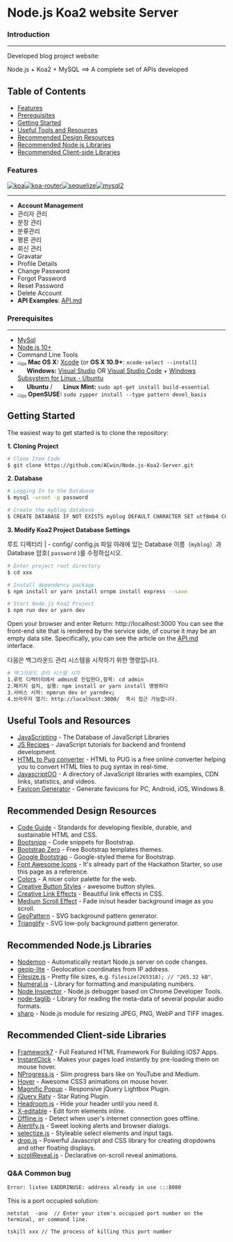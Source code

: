 # Node.js Koa2 website Server



### Introduction

--------------------

Developed blog project website:

Node.js + Koa2 + MySQL ==> A complete set of APIs developed



Table of Contents
-----------------

- [Features](#features)
- [Prerequisites](#prerequisites)
- [Getting Started](#getting-started)
- [Useful Tools and Resources](#useful-tools-and-resources)
- [Recommended Design Resources](#recommended-design-resources)
- [Recommended Node.js Libraries](#recommended-nodejs-libraries)
- [Recommended Client-side Libraries](#recommended-client-side-libraries)



### Features 

[![koa](https://img.shields.io/badge/koa-%5E2.7.0-brightgreen.svg)](https://www.npmjs.com/package/koa)[![koa-router](https://img.shields.io/badge/koa--router-%5E7.4.0-brightgreen.svg)](https://www.npmjs.com/package/koa-router)[![sequelize](https://img.shields.io/badge/sequelize-%5E5.6.1-brightgreen.svg)](https://www.npmjs.com/package/sequelize)[![mysql2](https://img.shields.io/badge/mysql2-%5E1.6.5-brightgreen.svg)](https://www.npmjs.com/package/mysql2)

----------------------------

- **Account Management**
- 관리자 관리
- 문장 관리
- 분류관리
- 평론 관리
- 회신 관리
 - Gravatar
 - Profile Details
 - Change Password
 - Forgot Password
 - Reset Password
 - Delete Account
- **API Examples**: [API.md](https://github.com/ACwin/Node.js-Koa2-Server/blob/master/API.md)

### Prerequisites

--------------------

-  [MySql](https://dev.mysql.com/downloads/workbench/)
- [Node.js 10+](http://nodejs.org)
- Command Line Tools
 - [<img src="https://camo.githubusercontent.com/299cd53046608ab7c7095893199ffd0759c149851fce53b6d7c13f26279f637b/687474703a2f2f64656c7567652d746f7272656e742e6f72672f696d616765732f6170706c652d6c6f676f2e676966" alt="img" style="zoom: 50%;" />](https://camo.githubusercontent.com/299cd53046608ab7c7095893199ffd0759c149851fce53b6d7c13f26279f637b/687474703a2f2f64656c7567652d746f7272656e742e6f72672f696d616765732f6170706c652d6c6f676f2e676966) **Mac OS X:** [Xcode](https://itunes.apple.com/us/app/xcode/id497799835?mt=12) (or **OS X 10.9+**: `xcode-select --install`)
 - <img src="http://dc942d419843af05523b-ff74ae13537a01be6cfec5927837dcfe.r14.cf1.rackcdn.com/wp-content/uploads/windows-8-50x50.jpg" height="17">&nbsp;**Windows:** [Visual Studio](https://www.visualstudio.com/products/visual-studio-community-vs) OR [Visual Studio Code](https://code.visualstudio.com) + [Windows Subsystem for Linux - Ubuntu](https://docs.microsoft.com/en-us/windows/wsl/install-win10)
 - <img src="https://lh5.googleusercontent.com/-2YS1ceHWyys/AAAAAAAAAAI/AAAAAAAAAAc/0LCb_tsTvmU/s46-c-k/photo.jpg" height="17">&nbsp;**Ubuntu** / <img src="https://upload.wikimedia.org/wikipedia/commons/3/3f/Logo_Linux_Mint.png" height="17">&nbsp;**Linux Mint:** `sudo apt-get install build-essential`
- [<img src="https://camo.githubusercontent.com/e47ca7b9ffe7e785d52464e61260f9e1941c8853b5053d76f1cda878978d2daa/68747470733a2f2f656e2e6f70656e737573652e6f72672f696d616765732f622f62652f4c6f676f2d6765656b6f5f686561642e706e67" alt="img" style="zoom: 50%;" />](https://camo.githubusercontent.com/e47ca7b9ffe7e785d52464e61260f9e1941c8853b5053d76f1cda878978d2daa/68747470733a2f2f656e2e6f70656e737573652e6f72672f696d616765732f622f62652f4c6f676f2d6765656b6f5f686561642e706e67) **OpenSUSE:** `sudo zypper install --type pattern devel_basis`



## Getting Started

The easiest way to get started is to clone the repository:

**1. Cloning Project**

```bash
# Clone Item Code
$ git clone https://github.com/ACwin/Node.js-Koa2-Server.git 
```

**2. Database**

```bash
# Logging In to the Database
$ mysql -uroot -p password

# Create the myblog database
$ CREATE DATABASE IF NOT EXISTS myblog DEFAULT CHARACTER SET utf8mb4 COLLATE utf8mb4_unicode_ci;
```

**3. Modify Koa2 Project Database Settings**

루트 디렉터리 | - config/ config.js 파일 아래에 있는 Database 이름（`myblog`）과 Database 암호( `password` )를 수정하십시오.

```bash
# Enter project root directory
$ cd xxx

# Install dependency package
$ npm install or yarn install ornpm install express --save

# Start Node.js Koa2 Project
$ npm run dev or yarn dev
```

Open your browser and enter Return: http://localhost:3000 You can see the front-end site that is rendered by the service side, of course it may be an empty data site. Specifically, you can see the article on the [API.md](https://github.com/ACwin/Node.js-Koa2-Server/blob/master/API.md) interface.



다음은 백그라운드 관리 시스템을 시작하기 위한 명령입니다.

```bash
# 백그라운드 관리 시스템 시작
1.루트 디렉터리에서 admin로 진입한다,항목: cd admin
2.패키지 설치, 실행: npm install or yarn install 명령하다
3.서비스 시작: npmrun dev or yarndev; 
4.브라우저 열기: http://localhost:3000/  즉시 접근 가능합니다.
```





Useful Tools and Resources
--------------------------
- [JavaScripting](http://www.javascripting.com/) - The Database of JavaScript Libraries
- [JS Recipes](http://sahatyalkabov.com/jsrecipes/) - JavaScript tutorials for backend and frontend development.
- [HTML to Pug converter](https://html-to-pug.com/) - HTML to PUG is a free online converter helping you to convert HTML files to pug syntax in real-time.
- [JavascriptOO](http://www.javascriptoo.com/) - A directory of JavaScript libraries with examples, CDN links, statistics, and videos.
- [Favicon Generator](http://realfavicongenerator.net/) - Generate favicons for PC, Android, iOS, Windows 8.

Recommended Design Resources
----------------------------
- [Code Guide](http://codeguide.co/) - Standards for developing flexible, durable, and sustainable HTML and CSS.
- [Bootsnipp](http://bootsnipp.com/) - Code snippets for Bootstrap.
- [Bootstrap Zero](https://www.bootstrapzero.com) - Free Bootstrap templates themes.
- [Google Bootstrap](http://todc.github.io/todc-bootstrap/) - Google-styled theme for Bootstrap.
- [Font Awesome Icons](http://fortawesome.github.io/Font-Awesome/icons/) - It's already part of the Hackathon Starter, so use this page as a reference.
- [Colors](http://clrs.cc) - A nicer color palette for the web.
- [Creative Button Styles](http://tympanus.net/Development/CreativeButtons/) - awesome button styles.
- [Creative Link Effects](http://tympanus.net/Development/CreativeLinkEffects/) - Beautiful link effects in CSS.
- [Medium Scroll Effect](http://codepen.io/andreasstorm/pen/pyjEh) - Fade in/out header background image as you scroll.
- [GeoPattern](https://github.com/btmills/geopattern) - SVG background pattern generator.
- [Trianglify](https://github.com/qrohlf/trianglify) - SVG low-poly background pattern generator.


Recommended Node.js Libraries
-----------------------------

- [Nodemon](https://github.com/remy/nodemon) - Automatically restart Node.js server on code changes.
- [geoip-lite](https://github.com/bluesmoon/node-geoip) - Geolocation coordinates from IP address.
- [Filesize.js](http://filesizejs.com/) - Pretty file sizes, e.g. `filesize(265318); // "265.32 kB"`.
- [Numeral.js](http://numeraljs.com) - Library for formatting and manipulating numbers.
- [Node Inspector](https://github.com/node-inspector/node-inspector) - Node.js debugger based on Chrome Developer Tools.
- [node-taglib](https://github.com/nikhilm/node-taglib) - Library for reading the meta-data of several popular audio formats.
- [sharp](https://github.com/lovell/sharp) - Node.js module for resizing JPEG, PNG, WebP and TIFF images.

Recommended Client-side Libraries
---------------------------------

- [Framework7](http://www.idangero.us/framework7/) - Full Featured HTML Framework For Building iOS7 Apps.
- [InstantClick](http://instantclick.io) - Makes your pages load instantly by pre-loading them on mouse hover.
- [NProgress.js](https://github.com/rstacruz/nprogress) - Slim progress bars like on YouTube and Medium.
- [Hover](https://github.com/IanLunn/Hover) - Awesome CSS3 animations on mouse hover.
- [Magnific Popup](http://dimsemenov.com/plugins/magnific-popup/) - Responsive jQuery Lightbox Plugin.
- [jQuery Raty](http://wbotelhos.com/raty/) - Star Rating Plugin.
- [Headroom.js](http://wicky.nillia.ms/headroom.js/) - Hide your header until you need it.
- [X-editable](http://vitalets.github.io/x-editable/) - Edit form elements inline.
- [Offline.js](http://github.hubspot.com/offline/docs/welcome/) - Detect when user's internet connection goes offline.
- [Alertify.js](http://fabien-d.github.io/alertify.js/) - Sweet looking alerts and browser dialogs.
- [selectize.js](http://selectize.github.io/selectize.js) - Styleable select elements and input tags.
- [drop.js](http://github.hubspot.com/drop/docs/welcome/) -  Powerful Javascript and CSS library for creating dropdowns and other floating displays.
- [scrollReveal.js](https://github.com/jlmakes/scrollReveal.js) - Declarative on-scroll reveal animations.



### Q&A   Common bug

```bash
Error: listen EADDRINUSE: address already in use :::8080
```

This is a port occupied solution:

```
netstat  -ano  // Enter your item's occupied port number on the terminal, or command line.
```


```
tskill xxx // The process of killing this port number
```

